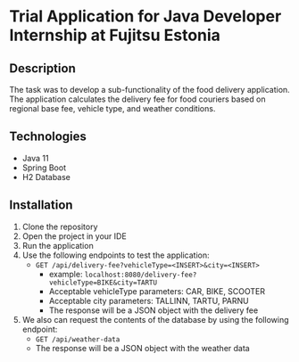 # Trial Application for Java Developer Internship at Fujitsu Estonia

## Description
The task was to develop a sub-functionality of the food delivery application. The application calculates the delivery fee for food couriers based on regional base fee, vehicle type, and weather conditions.

## Technologies
- Java 11
- Spring Boot
- H2 Database

## Installation
1. Clone the repository
2. Open the project in your IDE
3. Run the application
4. Use the following endpoints to test the application:
    - `GET /api/delivery-fee?vehicleType=<INSERT>&city=<INSERT>` 
        - example: `localhost:8080/delivery-fee?vehicleType=BIKE&city=TARTU`
        - Acceptable vehicleType parameters: CAR, BIKE, SCOOTER
        - Acceptable city parameters: TALLINN, TARTU, PARNU
        - The response will be a JSON object with the delivery fee
5. We also can request the contents of the database by using the following endpoint:
    - `GET /api/weather-data`
    - The response will be a JSON object with the weather data
